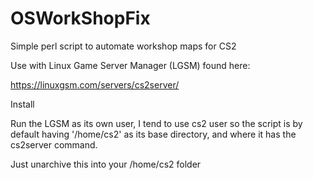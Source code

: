 # OSWorkShopFix

Simple perl script to automate workshop maps for CS2

Use with Linux Game Server Manager (LGSM) found here:

https://linuxgsm.com/servers/cs2server/


Install

Run the LGSM as its own user, I tend to use cs2 user so the script is by default
having '/home/cs2' as its base directory, and where it has the cs2server command.

Just unarchive this into your /home/cs2 folder

